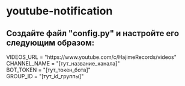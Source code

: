 # youtube-notification
<h2>Создайте файл "config.py" и настройте его следующим образом:</h2>
VIDEOS_URL = "https://www.youtube.com/c/HajimeRecords/videos" </br>
CHANNEL_NAME = "[тут_название_канала]" </br>
BOT_TOKEN = "[тут_токен_бота]" </br>
GROUP_ID = "[тут_id_группы]" </br>